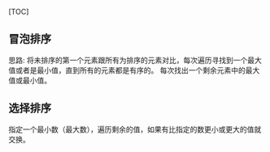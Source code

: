 [TOC]
## 冒泡排序
思路:
将未排序的第一个元素跟所有为排序的元素对比，每次遍历寻找到一个最大值或者是最小值，直到所有的元素都是有序的。
每次找出一个剩余元素中的最大值或最小值。
## 选择排序
指定一个最小数（最大数），遍历剩余的值，如果有比指定的数更小或更大的值就交换。
